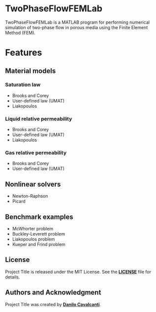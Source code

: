 # TwoPhaseFlowFEMLab 

TwoPhaseFlowFEMLab is a MATLAB program for performing numerical simulation of two-phase flow in porous media using the Finite Element Method (FEM).

# Features

## Material models
  ### Saturation law
  - Brooks and Corey
  - User-defined law (UMAT)
  - Liakopoulos

### Liquid relative permeability
  - Brooks and Corey
  - User-defined law (UMAT)
  - Liakopoulos

### Gas relative permeability
  - Brooks and Corey
  - User-defined law (UMAT)

## Nonlinear solvers
  - Newton-Raphson
  - Picard

## Benchmark examples
  - McWhorter problem
  - Buckley-Leverett problem
  - Liakopoulos problem
  - Kueper and Frind problem

## **License**

Project Title is released under the MIT License. See the **[LICENSE](https://www.blackbox.ai/share/LICENSE)** file for details.

## **Authors and Acknowledgment**

Project Title was created by **[Danilo Cavalcanti](https://github.com/dbcavalcanti)**.
